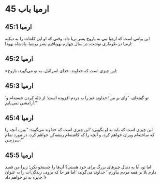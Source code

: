 # ارمیا باب 45

## ارمیا 45:1
این پیامی است که ارمیا نبی به باروخ پسر نریا داد، وقتی که او این کلمات را به دیکته ارمیا در طوماری نوشت، در سال چهارم یهویاقیم پسر یوشیا، پادشاه یهودا:

## ارمیا 45:2
«این چیزی است که خداوند، خدای اسرائیل، به تو می‌گوید، باروخ:

## ارمیا 45:3
‘تو گفته‌ای، “وای بر من! خداوند غم را به دردم افزوده است؛ از ناله کردن خسته‌ام و آرامشی نمی‌یابم.”’

## ارمیا 45:4
این چیزی است که باید به او بگویی: ‘این چیزی است که خداوند می‌گوید: “ببین، آنچه را که ساخته‌ام ویران خواهم کرد، و آنچه را که کاشته‌ام ریشه‌کن خواهم کرد، در مورد تمام سرزمین.”’

## ارمیا 45:5
اما تو، آیا به دنبال چیزهای بزرگ برای خود هستی؟ آن‌ها را جستجو نکن؛ زیرا من قصد دارم بلا بر همه مردم بیاورم،’ خداوند می‌گوید، ‘اما هر جا که بروی، زندگی‌ات را به عنوان جایزه به تو خواهم داد.’»
